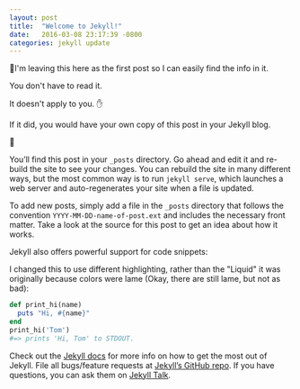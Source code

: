 ```yaml
---
layout: post
title:  "Welcome to Jekyll!"
date:   2016-03-08 23:17:39 -0800
categories: jekyll update
---
```

🎈I'm leaving this here as the first post so I can easily find the info in it.

You don't have to read it.

It doesn't apply to you. ✋

If it did, you would have your own copy of this post in your Jekyll blog.

🐾

You’ll find this post in your `_posts` directory. Go ahead and edit it and re-build the site to see your changes. You can rebuild the site in many different ways, but the most common way is to run `jekyll serve`, which launches a web server and auto-regenerates your site when a file is updated.

To add new posts, simply add a file in the `_posts` directory that follows the convention `YYYY-MM-DD-name-of-post.ext` and includes the necessary front matter. Take a look at the source for this post to get an idea about how it works.

Jekyll also offers powerful support for code snippets:

I changed this to use different highlighting, rather than the "Liquid" it was originally because colors were lame (Okay, there are still lame, but not as bad):

~~~ruby
def print_hi(name)
  puts "Hi, #{name}"
end
print_hi('Tom')
#=> prints 'Hi, Tom' to STDOUT.
~~~

Check out the [Jekyll docs][jekyll-docs] for more info on how to get the most out of Jekyll. File all bugs/feature requests at [Jekyll’s GitHub repo][jekyll-gh]. If you have questions, you can ask them on [Jekyll Talk][jekyll-talk].

[jekyll-docs]: http://jekyllrb.com/docs/home
[jekyll-gh]:   https://github.com/jekyll/jekyll
[jekyll-talk]: https://talk.jekyllrb.com/

